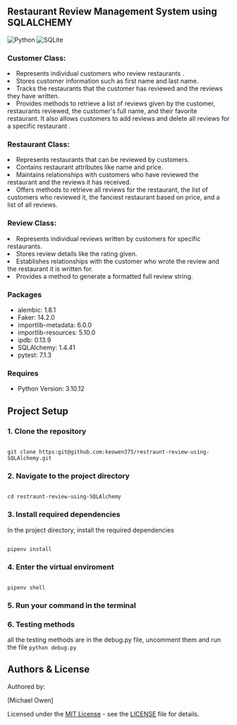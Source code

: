 ## Restaurant Review Management System using SQLALCHEMY
![Python](https://img.shields.io/badge/Python-FFD43B?style=for-the-badge&logo=python&logoColor=blue)
![SQLite](https://img.shields.io/badge/SQLite-07405E?style=for-the-badge&logo=sqlite&logoColor=white)


### Customer Class:

<li> Represents individual customers who review restaurants .

<li> Stores customer information such as first name and last name.
<li> Tracks the restaurants that the customer has reviewed and the reviews they
    have written.
<li> Provides methods to retrieve a list of reviews given by the customer,
     restaurants reviewed, the customer's full name, and their favorite restaurant. It also allows customers to add reviews and delete all reviews for a specific restaurant .

### Restaurant Class:

<li> Represents restaurants that can be reviewed by customers.
<li> Contains restaurant attributes like name and price.
<li> Maintains relationships with customers who have reviewed the restaurant and the reviews it has received.
<li> Offers methods to retrieve all reviews for the restaurant, the list of customers who reviewed it, the fanciest restaurant based on price, and a list of all reviews.

### Review Class:

<li> Represents individual reviews written by customers for specific restaurants.
<li> Stores review details like the rating given.
<li> Establishes relationships with the customer who wrote the review and the restaurant it is written for.
<li> Provides a method to generate a formatted full review string.


### Packages

- alembic: 1.8.1
- Faker: 14.2.0
- importlib-metadata: 6.0.0
- importlib-resources: 5.10.0
- ipdb: 0.13.9
- SQLAlchemy: 1.4.41
- pytest: 7.1.3

### Requires

- Python Version: 3.10.12

## Project Setup

### 1. Clone the repository

```

git clone https:git@github.com:keowen375/restraunt-review-using-SQLAlchemy.git
```

### 2. Navigate to the project directory

```

cd restraunt-review-using-SQLAlchemy

```

### 3. Install required dependencies

In the project directory, install the required dependencies

```

pipenv install

```

### 4. Enter the virtual enviroment

```

pipenv shell

```

### 5. Run your command in the terminal

### 6. Testing methods

all the testing methods are in the debug.py file, uncomment them and run the file
`python debug.py`


## Authors & License

Authored by:

[Michael Owen]

Licensed under the [MIT License](LICENSE) - see the [LICENSE](LICENSE) file for details.
